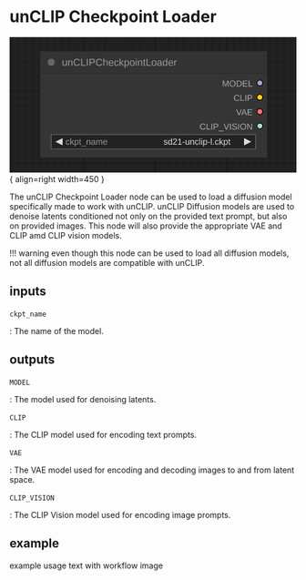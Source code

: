 # unCLIP Checkpoint Loader

![unCLIP Checkpoint Loader node](media/unCLIPCheckpointLoader.svg){ align=right width=450 }

The unCLIP Checkpoint Loader node can be used to load a diffusion model specifically made to work with unCLIP. unCLIP Diffusion models are used to denoise latents conditioned not only on the provided text prompt, but also on provided images. This node will also provide the appropriate VAE and CLIP amd CLIP vision models.

!!! warning
    even though this node can be used to load all diffusion models, not all diffusion models are compatible with unCLIP.

## inputs

`ckpt_name`

:   The name of the model.

## outputs

`MODEL`

:   The model used for denoising latents.

`CLIP`

:   The CLIP model used for encoding text prompts.

`VAE`

:   The VAE model used for encoding and decoding images to and from latent space.

`CLIP_VISION`

:   The CLIP Vision model used for encoding image prompts.

## example

example usage text with workflow image